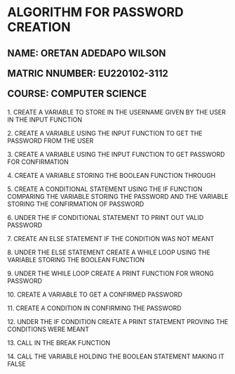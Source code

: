 <h1> ALGORITHM FOR PASSWORD CREATION </h1>
<h2><p> NAME: ORETAN ADEDAPO WILSON</p>
    <P>MATRIC NNUMBER: EU220102-3112</P>
    <p>COURSE: COMPUTER SCIENCE</p>
</h2>
<P>1. CREATE A VARIABLE TO STORE IN THE USERNAME GIVEN BY THE USER IN THE INPUT FUNCTION</P>
<p>2. CREATE A VARIABLE USING THE INPUT FUNCTION TO GET THE PASSWORD FROM THE USER</p>
<p>3. CREATE A VARIABLE USING THE INPUT FUNCTION TO GET PASSWORD FOR CONFIRMATION</p>
<p>4. CREATE A VARIABLE STORING THE BOOLEAN FUNCTION THROUGH</p>
<p>5. CREATE A CONDITIONAL STATEMENT USING THE IF FUNCTION COMPARING THE VARIABLE STORING THE PASSWORD AND THE VARIABLE STORING THE CONFIRMATION OF PASSWORD</p>
<p>6. UNDER THE IF CONDITIONAL STATEMENT TO PRINT OUT VALID PASSWORD</p>
<p>7. CREATE AN ELSE STATEMENT IF THE CONDITION WAS NOT MEANT</p>
<p>8. UNDER THE ELSE STATEMENT CREATE A WHILE LOOP USING THE VARIABLE STORING THE BOOLEAN FUNCTION</p>
<p>9. UNDER THE WHILE LOOP CREATE A PRINT FUNCTION FOR WRONG PASSWORD</p>
<p>10. CREATE A VARIABLE TO GET A CONFIRMED PASSWORD</p>
<p>11. CREATE A CONDITION IN CONFIRMING THE PASSWORD</p>
<p>12. UNDER THE IF CONDITION CREATE A PRINT STATEMENT PROVING THE CONDITIONS WERE MEANT</p>
<p>13. CALL IN THE BREAK FUNCTION </p>
<p>14. CALL THE VARIABLE HOLDING THE BOOLEAN STATEMENT MAKING IT FALSE</p>